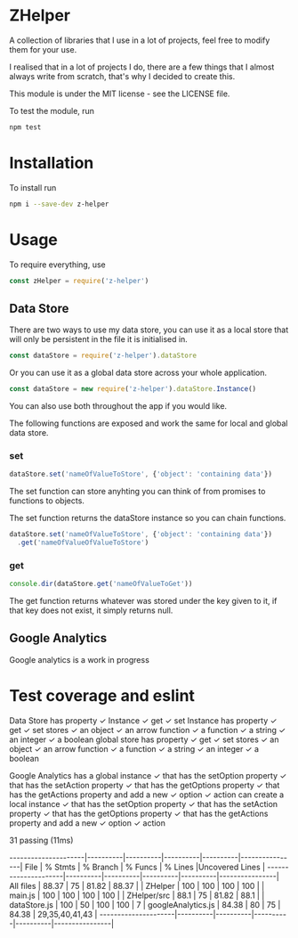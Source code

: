# ZHelper
A collection of libraries that I use in a lot of projects, feel free to modify them for your use.

I realised that in a lot of projects I do, there are a few things that I almost always write from scratch, that's why I decided to create this.

This module is under the MIT license - see the LICENSE file.

To test the module, run
```js
npm test
```

# Installation
To install run
```sh
npm i --save-dev z-helper
```

# Usage
To require everything, use
```js
const zHelper = require('z-helper')
```

## Data Store
There are two ways to use my data store, you can use it as a local store that will only be persistent in the file it is initialised in.
```js
const dataStore = require('z-helper').dataStore
```

Or you can use it as a global data store across your whole application.
```js
const dataStore = new require('z-helper').dataStore.Instance()
```

You can also use both throughout the app if you would like.

The following functions are exposed and work the same for local and global data store.

### set
```js
dataStore.set('nameOfValueToStore', {'object': 'containing data'})
```

The set function can store anyhting you can think of from promises to functions to objects.

The set function returns the dataStore instance so you can chain functions.
```js
dataStore.set('nameOfValueToStore', {'object': 'containing data'})
  .get('nameOfValueOfValueToStore')
```

### get
```js
console.dir(dataStore.get('nameOfValueToGet'))
```

The get function returns whatever was stored under the key given to it, if that key does not exist, it simply returns null.

## Google Analytics
Google analytics is a work in progress

# Test coverage and eslint


  Data Store
    has property
      ✓ Instance
      ✓ get
      ✓ set
    Instance
      has property
        ✓ get
        ✓ set
      stores
        ✓ an object
        ✓ an arrow function
        ✓ a function
        ✓ a string
        ✓ an integer
        ✓ a boolean
    global store
      has property
        ✓ get
        ✓ set
      stores
        ✓ an object
        ✓ an arrow function
        ✓ a function
        ✓ a string
        ✓ an integer
        ✓ a boolean

  Google Analytics
    has a global instance
      ✓ that has the setOption property
      ✓ that has the setAction property
      ✓ that has the getOptions property
      ✓ that has the getActions property
      and add a new
        ✓ option
        ✓ action
    can create a local instance
      ✓ that has the setOption property
      ✓ that has the setAction property
      ✓ that has the getOptions property
      ✓ that has the getActions property
      and add a new
        ✓ option
        ✓ action


  31 passing (11ms)

---------------------|----------|----------|----------|----------|----------------|
File                 |  % Stmts | % Branch |  % Funcs |  % Lines |Uncovered Lines |
---------------------|----------|----------|----------|----------|----------------|
All files            |    88.37 |       75 |    81.82 |    88.37 |                |
 ZHelper             |      100 |      100 |      100 |      100 |                |
  main.js            |      100 |      100 |      100 |      100 |                |
 ZHelper/src         |     88.1 |       75 |    81.82 |     88.1 |                |
  dataStore.js       |      100 |       50 |      100 |      100 |              7 |
  googleAnalytics.js |    84.38 |       80 |       75 |    84.38 | 29,35,40,41,43 |
---------------------|----------|----------|----------|----------|----------------|
